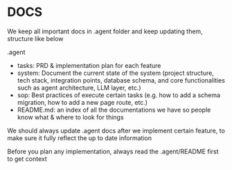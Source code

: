 # DOCS
We keep all important docs in .agent folder and keep updating them, structure like below

.agent
- tasks: PRD & implementation plan for each feature
- system: Document the current state of the system (project structure, tech stack, integration points, database schema, and core functionalities such as agent architecture, LLM layer, etc.)
- sop: Best practices of execute certain tasks (e.g. how to add a schema migration, how to add a new page route, etc.)
- README.md: an index of all the documentations we have so people know what & where to look for things

We should always update .agent docs after we implement certain feature, to make sure it fully reflect the up to date information

Before you plan any implementation, always read the .agent/README first to get context
